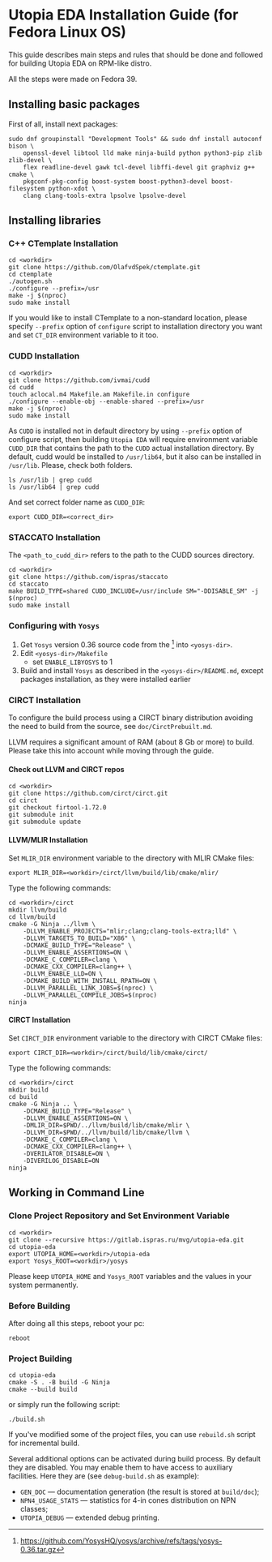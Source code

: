[//]: <> (SPDX-License-Identifier: Apache-2.0)

# Utopia EDA Installation Guide (for Fedora Linux OS)

This guide describes main steps and rules that should be done and followed for building Utopia EDA on RPM-like distro.

All the steps were made on Fedora 39.

## Installing basic packages

First of all, install next packages:

```
sudo dnf groupinstall "Development Tools" && sudo dnf install autoconf bison \
    openssl-devel libtool lld make ninja-build python python3-pip zlib zlib-devel \
    flex readline-devel gawk tcl-devel libffi-devel git graphviz g++ cmake \
    pkgconf-pkg-config boost-system boost-python3-devel boost-filesystem python-xdot \
    clang clang-tools-extra lpsolve lpsolve-devel
```

## Installing libraries

### C++ CTemplate Installation

```
cd <workdir>
git clone https://github.com/OlafvdSpek/ctemplate.git
cd ctemplate
./autogen.sh
./configure --prefix=/usr
make -j $(nproc)
sudo make install
```
If you would like to install CTemplate to a non-standard location, please
specify `--prefix` option of `configure` script to installation directory
you want and set `CT_DIR` environment variable to it too.


### CUDD Installation

```
cd <workdir>
git clone https://github.com/ivmai/cudd
cd cudd
touch aclocal.m4 Makefile.am Makefile.in configure
./configure --enable-obj --enable-shared --prefix=/usr
make -j $(nproc)
sudo make install
```

As `CUDD` is installed not in default directory by using
`--prefix` option of configure script, then building `Utopia EDA`
will require environment variable `CUDD_DIR` that contains the path
to the `CUDD` actual installation directory. By default, cudd would be installed to
`/usr/lib64`, but it also can be installed in `/usr/lib`. Please, check both folders.
```
ls /usr/lib | grep cudd
ls /usr/lib64 | grep cudd
```
And set correct folder name as `CUDD_DIR`:
```
export CUDD_DIR=<correct_dir>
```

### STACCATO Installation

The `<path_to_cudd_dir>` refers to the path to the CUDD sources directory.

```
cd <workdir>
git clone https://github.com/ispras/staccato
cd staccato
make BUILD_TYPE=shared CUDD_INCLUDE=/usr/include SM="-DDISABLE_SM" -j $(nproc)
sudo make install
```

### Configuring with `Yosys`

1. Get `Yosys` version 0.36 source code from the [^yosys] into `<yosys-dir>`.
2. Edit `<yosys-dir>/Makefile`
    - set `ENABLE_LIBYOSYS` to 1
3. Build and install `Yosys` as described in the `<yosys-dir>/README.md`, 
    except packages installation, as they were installed earlier

[^yosys]: https://github.com/YosysHQ/yosys/archive/refs/tags/yosys-0.36.tar.gz  

### CIRCT Installation

To configure the build process using a CIRCT binary distribution avoiding the
need to build from the source, see `doc/CirctPrebuilt.md`.

LLVM requires a significant amount of RAM (about 8 Gb or more) to build.
Please take this into account while moving through the guide.

#### Check out LLVM and CIRCT repos

```
cd <workdir>
git clone https://github.com/circt/circt.git
cd circt
git checkout firtool-1.72.0
git submodule init
git submodule update
```

#### LLVM/MLIR Installation

Set `MLIR_DIR` environment variable to the directory with MLIR CMake files:
```
export MLIR_DIR=<workdir>/circt/llvm/build/lib/cmake/mlir/
```

Type the following commands:
```
cd <workdir>/circt
mkdir llvm/build
cd llvm/build
cmake -G Ninja ../llvm \
    -DLLVM_ENABLE_PROJECTS="mlir;clang;clang-tools-extra;lld" \
    -DLLVM_TARGETS_TO_BUILD="X86" \
    -DCMAKE_BUILD_TYPE="Release" \
    -DLLVM_ENABLE_ASSERTIONS=ON \
    -DCMAKE_C_COMPILER=clang \
    -DCMAKE_CXX_COMPILER=clang++ \
    -DLLVM_ENABLE_LLD=ON \
    -DCMAKE_BUILD_WITH_INSTALL_RPATH=ON \
    -DLLVM_PARALLEL_LINK_JOBS=$(nproc) \
    -DLLVM_PARALLEL_COMPILE_JOBS=$(nproc)
ninja
```

#### CIRCT Installation

Set `CIRCT_DIR` environment variable to the directory with CIRCT CMake files:
```
export CIRCT_DIR=<workdir>/circt/build/lib/cmake/circt/
```

Type the following commands:
```
cd <workdir>/circt
mkdir build
cd build
cmake -G Ninja .. \
    -DCMAKE_BUILD_TYPE="Release" \
    -DLLVM_ENABLE_ASSERTIONS=ON \
    -DMLIR_DIR=$PWD/../llvm/build/lib/cmake/mlir \
    -DLLVM_DIR=$PWD/../llvm/build/lib/cmake/llvm \
    -DCMAKE_C_COMPILER=clang \
    -DCMAKE_CXX_COMPILER=clang++ \
    -DVERILATOR_DISABLE=ON \
    -DIVERILOG_DISABLE=ON
ninja
```

## Working in Command Line

### Clone Project Repository and Set Environment Variable

```
cd <workdir>
git clone --recursive https://gitlab.ispras.ru/mvg/utopia-eda.git
cd utopia-eda
export UTOPIA_HOME=<workdir>/utopia-eda
export Yosys_ROOT=<workdir>/yosys
```
Please keep `UTOPIA_HOME` and `Yosys_ROOT` variables and the values in your system permanently.

### Before Building
After doing all this steps, reboot your pc:
```
reboot
```

### Project Building

```
cd utopia-eda
cmake -S . -B build -G Ninja
cmake --build build
```
or simply run the following script:
```
./build.sh
```
If you've modified some of the project files, you can use `rebuild.sh` script
for incremental build.

Several additional options can be activated during build process. By default
they are disabled. You may enable them to have access to auxiliary facilities.
Here they are (see `debug-build.sh` as example):

* `GEN_DOC` &mdash; documentation generation (the result is stored at `build/doc`);
* `NPN4_USAGE_STATS` &mdash; statistics for 4-in cones distribution on NPN classes;
* `UTOPIA_DEBUG` &mdash; extended debug printing.
